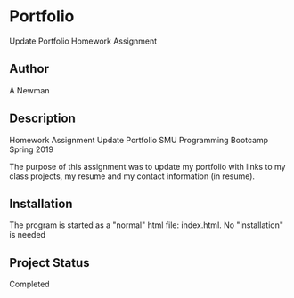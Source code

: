 # Portfolio
Update Portfolio Homework Assignment

## Author
A Newman

## Description
Homework Assignment Update Portfolio
SMU Programming Bootcamp Spring 2019

The purpose of this assignment was to update my portfolio with links to my class projects, my resume and my contact information (in resume).


## Installation
The program is started as a "normal" html file:  index.html. No "installation" is needed

## Project Status
Completed
